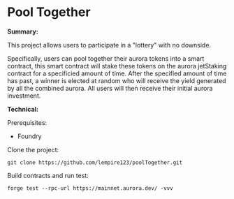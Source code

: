 # Pool Together

**Summary:**

This project allows users to participate in a "lottery" with no downside.

Specifically, users can pool together their aurora tokens into a smart contract, 
this smart contract will stake these tokens on the aurora jetStaking contract for a 
specificied amount of time. After the specified amount of time has past, a winner 
is elected at random who will receive the yield generated by all the combined aurora.
All users will then receive their initial aurora investment.


**Technical:**

Prerequisites: 

- Foundry

Clone the project:
```
git clone https://github.com/lempire123/poolTogether.git
```

Build contracts and run test:
```
forge test --rpc-url https://mainnet.aurora.dev/ -vvv
```

